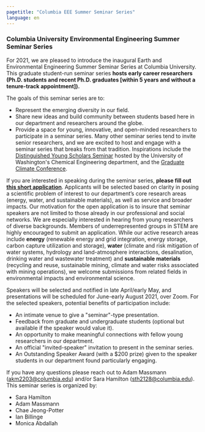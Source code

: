 ```yaml
---
pagetitle: "Columbia EEE Summer Seminar Series"
language: en
---
```


### Columbia University Environmental Engineering Summer Seminar Series

For 2021, we are pleased to introduce the inaugural Earth and
Environmental Engineering Summer Seminar Series at Columbia
University. This graduate student-run seminar series **hosts early
career researchers (Ph.D. students and recent Ph.D. graduates [within
5 years and without a tenure-track appointment]).**

The goals of this seminar series are to:

- Represent the emerging diversity in our field.
- Share new ideas and build community between students based here in
  our department and researchers around the globe.
- Provide a space for young, innovative, and open-minded researchers
  to participate in a seminar series. Many other seminar series tend
  to invite senior researchers, and we are excited to host and engage
  with a seminar series that breaks from that tradition. Inspirations
  include the [Distinguished Young Scholars
  Seminar](http://depts.washington.edu/dyss/index.html) hosted by the
  University of Washington's Chemical Engineering department, and the
  [Graduate Climate
  Conference](https://pcc.uw.edu/events/graduate-climate-conference/).

If you are interested in speaking during the seminar series, **please
fill out [this short
application](https://docs.google.com/forms/d/1x05IPe6zoQbrJ5OSldxM5aMGrGUGwOI1Ex4qCCRw914)**. Applicants
will be selected based on clarity in posing a scientific problem of
interest to our department’s core research areas (energy, water, and
sustainable materials), as well as service and broader impacts. Our
motivation for the open application is to insure that seminar speakers
are not limited to those already in our professional and social
networks. We are especially interested in hearing from young
researchers of diverse backgrounds. Members of underrepresented groups
in STEM are highly encouraged to submit an application. While our
active research areas include **energy** (renewable energy and grid
integration, energy storage, carbon capture utilization and storage),
**water** (climate and risk mitigation of water systems, hydrology and
land-atmosphere interactions, desalination, drinking water and
wastewater treatment) and **sustainable materials** (recycling and
reuse, sustainable mining, climate and water risks associated with
mining operations), we welcome submissions from related fields in
environmental impacts and environmental science.

Speakers will be selected and notified in late April/early May, and
presentations will be scheduled for June-early August 2021, over
Zoom. For the selected speakers, potential benefits of participation
include:

- An intimate venue to give a "seminar"-type presentation.
- Feedback from graduate and undergraduate students (optional but
  available if the speaker would value it).
- An opportunity to make meaningful connections with fellow young
  researchers in our department.
- An official "invited-speaker" invitation to present in the seminar
  series.
- An Outstanding Speaker Award (with a $200 prize) given to the
  speaker students in our department found particularly engaging.

If you have any questions please reach out to Adam Massmann
(akm2203@columbia.edu) and/or Sara Hamilton
(sth2128@columbia.edu). This seminar series is organized by:

- Sara Hamilton
- Adam Massmann
- Chae Jeong-Potter
- Ian Billinge
- Monica Abdallah

